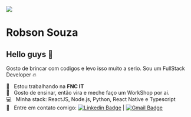 <img width="auto" src="encurtador.com.br/bkPST">


# Robson Souza

## Hello guys 👋
Gosto de brincar com codigos e levo isso muito a serio.
Sou um FullStack Developer :fire:

 :walking:  &nbsp; Estou trabalhando na **FNC IT**
 <br/> :loudspeaker: &nbsp; Gosto de ensinar, então vira e meche faço um WorkShop por ai.
 <br/> :computer: &nbsp; Minha stack: ReactJS, Node.js, Python, React Native e Typescript
 <br/> :email: &nbsp; Entre em contato comigo: [![Linkedin Badge](https://img.shields.io/badge/-RobsonSouza-blue?style=flat-square&logo=Linkedin&logoColor=white&link=https://www.linkedin.com/in/robson-gallina-de-souza-601042123/)](https://www.linkedin.com/in/robson-gallina-de-souza-601042123/) 
| 
[![Gmail Badge](https://img.shields.io/badge/-robson.gallina@gmail.com-c14438?style=flat-square&logo=Gmail&logoColor=white&link=mailto:robson.gallina@gmail.com)](mailto:robson.gallina@gmail.com)

